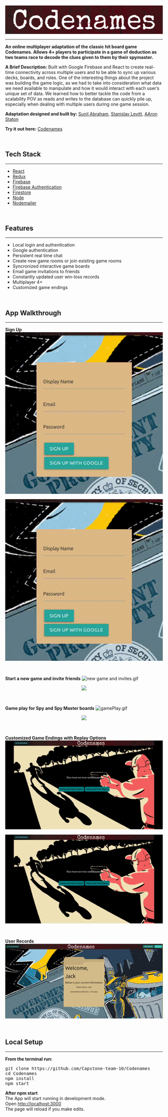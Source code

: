 <p align="center">
<img id="header-logo" src="/_resources/35c158d4790b477ea20d375a69aa9998.png"/>
</p>

---

**An online multiplayer adaptation of the classic hit board game Codenames. Allows 4+ players to participate in a game of deduction as two teams race to decode the clues given to them by their spymaster.**
<br/>

**A Brief Description:**
Built with Google Firebase and React to create real-time connectivity across multiple users and to be able to sync up various decks, boards, and roles. One of the interesting things about the project was building the game logic, as we had to take into consideration what data we need available to manipulate and how it would interact with each user’s unique set of data. We learned how to better tackle the code from a scalability POV as reads and writes to the database can quickly pile up, especially when dealing with multiple users during one game session.
<br />

**Adaptation designed and built by:** [Sunil Abraham](https://github.com/iamnotsunil), [Stanislav Levitt](https://github.com/stanislavlevitt), [AAron Staton](https://github.com/Astaton)

**Try it out here:** [Codenames](https://codenames-3a350.firebaseapp.com)

<br />

## Tech Stack

---

- [React](https://reactjs.org/)
- [Redux](https://redux.js.org/)
- [Firebase](https://firebase.google.com/)
- [Firebase Authentication](https://firebase.google.com/docs/auth)
- [Firestore](https://firebase.google.com/docs/firestore)
- [Node](https://nodejs.org/en/)
- [Nodemailer](https://nodemailer.com/about/)

<br />

## Features

---

- Local login and authentication
- Google authentication
- Persistent real time chat
- Create new game rooms or join existing game rooms
- Syncronized interactive game boards
- Email game invitations to friends
- Constantly updated user win-loss records
- Multiplayer 4+
- Customized game endings

<br/>

## App Walkthrough

---

**Sign Up**
![signUp.gif](/_resources/6305f0ba7c8644e08e383ffcc1ba0878.gif)

<p align="center">
  <img src="/_resources/6305f0ba7c8644e08e383ffcc1ba0878.gif"/>
</p>
<br/>

**Start a new game and invite friends**
![new game and invites.gif](/_resources/ca37e06b59c74edbbb6ae8612306ad76.gif)

<p align="center">
  <img src="/_resources/ca37e06b59c74edbbb6ae8612306ad76.gif"/>
</p>
<br />

**Game play for Spy and Spy Master boards**
![gamePlay.gif](/_resources/06dae5623afa4db1907071c037e737f9.gif)

<p align="center">
 <img src="/_resources/06dae5623afa4db1907071c037e737f9.gif"/>
</p>
<br />

**Customized Game Endings with Replay Options**
![endGameScreens.gif](/_resources/cdb6d05660734b68b0f57c9f792966b7.gif)

<p align="center">
  <img src="/_resources/cdb6d05660734b68b0f57c9f792966b7.gif"/>
</p>
<br />

**User Records**
![UserRecord.png](/_resources/b75eb7bca83e407b878150cb96bfe616.png)

<br />

## Local Setup

---

**From the terminal run:**

<pre>
git clone https://github.com/Capstone-team-10/Codenames 
cd Codenames 
npm install 
npm start
</pre>

**After npm start**<br />
The App will start running in development mode.<br />
Open [http://localhost:3000](http://localhost:3000)<br />
The page will reload if you make edits.
